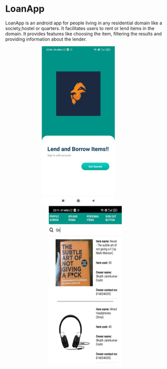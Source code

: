 # LoanApp

LoanApp is an android app for people living in any residential domain like a society,hostel or quarters. It facilitates users to rent or lend items in the domain. It provides features like choosing the item, filtering the results and providing information about the lender.

<p align="center">
	<img src="https://github.com/ShubhDoshi/LoanApp/blob/67c53204d70138df066815b5c1b6e86a68e6e0fb/Sample%20Screens/SplashScreen.jpeg" alt="drawing" width="230" height="500"/> &nbsp;&nbsp;&nbsp;&nbsp;&nbsp;&nbsp;&nbsp;&nbsp;&nbsp;&nbsp;
	<img src="https://github.com/ShubhDoshi/LoanApp/blob/67c53204d70138df066815b5c1b6e86a68e6e0fb/Sample%20Screens/DashboardScreen.jpeg" alt="drawing" width="230" height="500"/>
</p>
